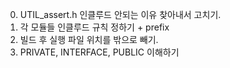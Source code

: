 0. UTIL_assert.h 인클루드 안되는 이유 찾아내서 고치기. 
1. 각 모듈들 인클루드 규칙 정하기 + prefix
2. 빌드 후 실행 파일 위치를 밖으로 빼기.
3. PRIVATE, INTERFACE, PUBLIC 이해하기